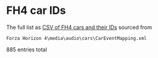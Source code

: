 # FH4 car IDs
The full list as [CSV of FH4 cars and their IDs](FH4%20car%20IDs.csv) sourced from
```
Forza Horizon 4\media\audio\cars\CarEventMapping.xml
```
885 entries total

<!--
  HOW TO STYLE YOUR TEXT ON GitHub

  You can mix some HTML with the Markdown syntax
    https://github.com/tchapi/markdown-cheatsheet
    https://github.github.com/gfm/
-->
